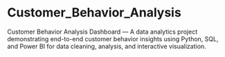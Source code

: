 # Customer_Behavior_Analysis
Customer Behavior Analysis Dashboard — A data analytics project demonstrating end-to-end customer behavior insights using Python, SQL, and Power BI for data cleaning, analysis, and interactive visualization.
